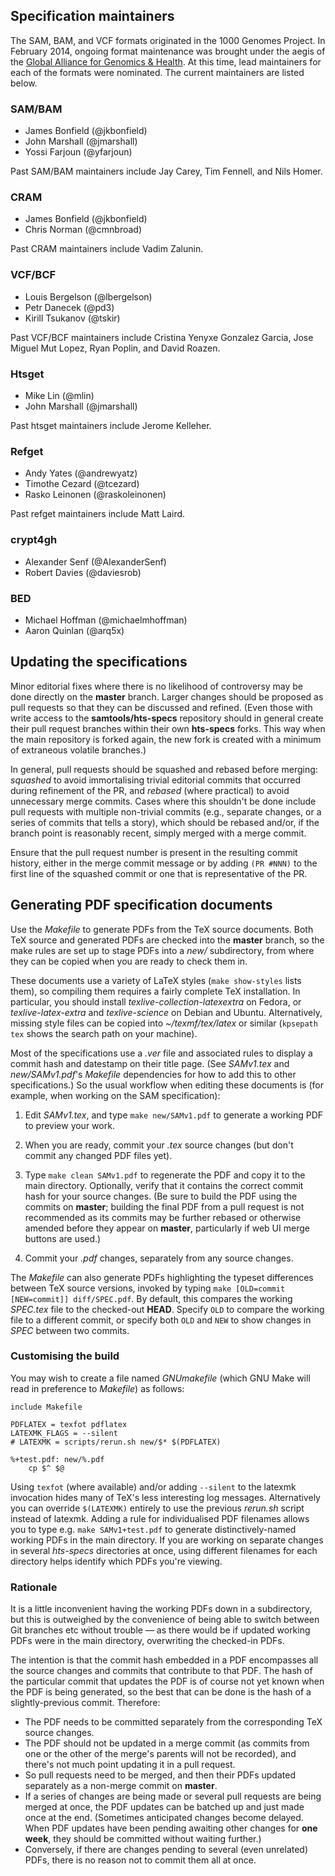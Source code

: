 ## Specification maintainers

The SAM, BAM, and VCF formats originated in the 1000 Genomes Project.
In February 2014, ongoing format maintenance was brought under the aegis of the [Global Alliance for Genomics & Health][ga4gh-ff].
At this time, lead maintainers for each of the formats were nominated.
The current maintainers are listed below.

### SAM/BAM

* James Bonfield (@jkbonfield)
* John Marshall (@jmarshall)
* Yossi Farjoun (@yfarjoun)

Past SAM/BAM maintainers include Jay Carey, Tim Fennell, and Nils Homer.

### CRAM

* James Bonfield (@jkbonfield)
* Chris Norman (@cmnbroad)

Past CRAM maintainers include Vadim Zalunin.

### VCF/BCF

* Louis Bergelson (@lbergelson)
* Petr Danecek (@pd3)
* Kirill Tsukanov (@tskir)

Past VCF/BCF maintainers include Cristina Yenyxe Gonzalez Garcia, Jose Miguel Mut Lopez, Ryan Poplin, and David Roazen.

### Htsget

* Mike Lin (@mlin)
* John Marshall (@jmarshall)

Past htsget maintainers include Jerome Kelleher.

### Refget

* Andy Yates (@andrewyatz)
* Timothe Cezard (@tcezard)
* Rasko Leinonen (@raskoleinonen)

Past refget maintainers include Matt Laird.

### crypt4gh

* Alexander Senf (@AlexanderSenf)
* Robert Davies (@daviesrob)

### BED

* Michael Hoffman (@michaelmhoffman)
* Aaron Quinlan (@arq5x)

[ga4gh-ff]:  https://www.ga4gh.org/howwework/workstreams/#lsg


## Updating the specifications

Minor editorial fixes where there is no likelihood of controversy may be done directly on the **master** branch.
Larger changes should be proposed as pull requests so that they can be discussed and refined.
(Even those with write access to the **samtools/hts-specs** repository should in general create their pull request branches within their own **hts-specs** forks.
This way when the main repository is forked again, the new fork is created with a minimum of extraneous volatile branches.)

In general, pull requests should be squashed and rebased before merging: _squashed_ to avoid immortalising trivial editorial commits that occurred during refinement of the PR, and _rebased_ (where practical) to avoid unnecessary merge commits.
Cases where this shouldn't be done include pull requests with multiple non-trivial commits (e.g., separate changes, or a series of commits that tells a story), which should be rebased and/or, if the branch point is reasonably recent, simply merged with a merge commit.

Ensure that the pull request number is present in the resulting commit history, either in the merge commit message or by adding `(PR #NNN)` to the first line of the squashed commit or one that is representative of the PR.

## Generating PDF specification documents

Use the _Makefile_ to generate PDFs from the TeX source documents.
Both TeX source and generated PDFs are checked into the **master** branch, so the make rules are set up to stage PDFs into a _new/_ subdirectory, from where they can be copied when you are ready to check them in.

These documents use a variety of LaTeX styles (`make show-styles` lists them), so compiling them requires a fairly complete TeX installation.
In particular, you should install _texlive-collection-latexextra_ on Fedora, or _texlive-latex-extra_ and _texlive-science_ on Debian and Ubuntu.
Alternatively, missing style files can be copied into _~/texmf/tex/latex_ or similar (`kpsepath tex` shows the search path on your machine).

Most of the specifications use a _.ver_ file and associated rules to display a commit hash and datestamp on their title page.
(See _SAMv1.tex_ and _new/SAMv1.pdf_'s _Makefile_ dependencies for how to add this to other specifications.)
So the usual workflow when editing these documents is (for example, when working on the SAM specification):

1. Edit _SAMv1.tex_, and type `make new/SAMv1.pdf` to generate a working PDF to preview your work.

2. When you are ready, commit your _.tex_ source changes (but don't commit any changed PDF files yet).

3. Type `make clean SAMv1.pdf` to regenerate the PDF and copy it to the main directory.
Optionally, verify that it contains the correct commit hash for your source changes.
(Be sure to build the PDF using the commits on **master**; building the final PDF from a pull request is not recommended as its commits may be further rebased or otherwise amended before they appear on **master**, particularly if web UI merge buttons are used.)

4. Commit your _.pdf_ changes, separately from any source changes.

The _Makefile_ can also generate PDFs highlighting the typeset differences between TeX source versions, invoked by typing `make [OLD=commit [NEW=commit]] diff/SPEC.pdf`.
By default, this compares the working _SPEC.tex_ file to the checked-out **HEAD**.
Specify `OLD` to compare the working file to a different commit, or specify both `OLD` and `NEW` to show changes in _SPEC_ between two commits.

### Customising the build

You may wish to create a file named _GNUmakefile_ (which GNU Make will read in preference to _Makefile_) as follows:

```make
include Makefile

PDFLATEX = texfot pdflatex
LATEXMK_FLAGS = --silent
# LATEXMK = scripts/rerun.sh new/$* $(PDFLATEX)

%+test.pdf: new/%.pdf
	cp $^ $@
```

Using `texfot` (where available) and/or adding `--silent` to the latexmk invocation hides many of TeX's less interesting log messages.
Alternatively you can override `$(LATEXMK)` entirely to use the previous _rerun.sh_ script instead of latexmk.
Adding a rule for individualised PDF filenames allows you to type e.g. `make SAMv1+test.pdf` to generate distinctively-named working PDFs in the main directory.
If you are working on separate changes in several _hts-specs_ directories at once, using different filenames for each directory helps identify which PDFs you're viewing.

### Rationale

It is a little inconvenient having the working PDFs down in a subdirectory, but this is outweighed by the convenience of being able to switch between Git branches etc without trouble — as there would be if updated working PDFs were in the main directory, overwriting the checked-in PDFs.

The intention is that the commit hash embedded in a PDF encompasses all the source changes and commits that contribute to that PDF.
The hash of the particular commit that updates the PDF is of course not yet known when the PDF is being generated, so the best that can be done is the hash of a slightly-previous commit.
Therefore:
* The PDF needs to be committed separately from the corresponding TeX source changes.
* The PDF should not be updated in a merge commit (as commits from one or the other of the merge's parents will not be recorded), and there's not much point updating it in a pull request.
* So pull requests need to be merged, and then their PDFs updated separately as a non-merge commit on **master**.
* If a series of changes are being made or several pull requests are being merged at once, the PDF updates can be batched up and just made once at the end.
(Sometimes anticipated changes become delayed.
When PDF updates have been pending awaiting other changes for **one week**, they should be committed without waiting further.)
* Conversely, if there are changes pending to several (even unrelated) PDFs, there is no reason not to commit them all at once.

<!-- vim:set linebreak: -->
